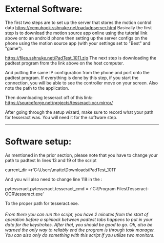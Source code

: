 # External Software:

The first two steps are to set up the server that stores the motion control data
https://cemuhook.sshnuke.net/padudpserver.html 
Basically the first step is to download the motion source app online using the tutorial link above onto an android phone then setting up the server configs on the phone using the motion source app (with your settings set to "Best" and "game").

https://files.sshnuke.net/PadTest_1011.zip 
The next step is downloading the padtest program from the link above on the host computer. 

And putting the same IP configuration from the phone and port onto the padtest program. If everything is done by this step, if you start the connection, you will be able to see the controller move on your screen. Also note the path to the application.

Then downloading tesseract off of this link::
https://sourceforge.net/projects/tesseract-ocr.mirror/

After going through the setup wizard, make sure to record what your path for tesseract was. You will need it for the software step.
***************************************************************************************************************************************************************
# Software setup:

As mentioned in the prior section, please note that you have to change your path to padtest In lines 13 and 19 of the script

current_dir =r'C:\Users\matte\Downloads\PadTest_1011'

And you will also need to change line 118 in the :

pytesseract.pytesseract.tesseract_cmd = r'C:\Program Files\Tesseract-OCR\tesseract.exe'

To the proper path for tesseract.exe.

###### From there you can run the script, you have 2 minutes from the start of operation before a spinlock between padtest tabs happens to put in your data for the keystrokes. After that, you should be good to go. Oh, also be warned the only way to reliably end the program is through task manager. You can also only do something with this script if you utilize two monitors.
